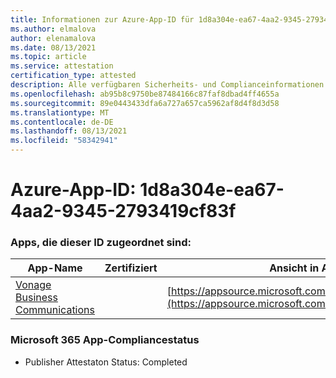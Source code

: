 ```yaml
---
title: Informationen zur Azure-App-ID für 1d8a304e-ea67-4aa2-9345-2793419cf83f
ms.author: elmalova
author: elenamalova
ms.date: 08/13/2021
ms.topic: article
ms.service: attestation
certification_type: attested
description: Alle verfügbaren Sicherheits- und Complianceinformationen für 1d8a304e-ea67-4aa2-9345-2793419cf83f.
ms.openlocfilehash: ab95b8c9750be87484166c87faf8dbad4ff4655a
ms.sourcegitcommit: 89e0443433dfa6a727a657ca5962af8d4f8d3d58
ms.translationtype: MT
ms.contentlocale: de-DE
ms.lasthandoff: 08/13/2021
ms.locfileid: "58342941"
---
```

# <a name="azure-app-id-1d8a304e-ea67-4aa2-9345-2793419cf83f"></a>Azure-App-ID: 1d8a304e-ea67-4aa2-9345-2793419cf83f


### <a name="apps-associated-with-this-id"></a>Apps, die dieser ID zugeordnet sind:
| **App-Name** | **Zertifiziert** | **Ansicht in AppSource** |
|--------------|---------------|-----------------------|
| [Vonage Business Communications](https://docs.microsoft.com/microsoft-365-app-certification/forward/WA200002988) |  | [https://appsource.microsoft.com/product/office/WA200002988](https://appsource.microsoft.com/product/office/WA200002988) |

### <a name="microsoft-365-app-compliance-status"></a>Microsoft 365 App-Compliancestatus
- Publisher Attestaton Status: Completed
